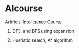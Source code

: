# AIcourse

Artificial Intelligence Course

1. DFS, and BFS using expansion

2. Hueristic search, A* algorithm
